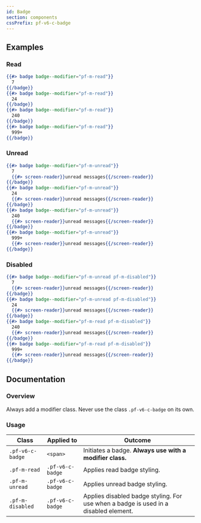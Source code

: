 ```yaml
---
id: Badge
section: components
cssPrefix: pf-v6-c-badge
---
```


## Examples
### Read
```hbs
{{#> badge badge--modifier="pf-m-read"}}
  7
{{/badge}}
{{#> badge badge--modifier="pf-m-read"}}
  24
{{/badge}}
{{#> badge badge--modifier="pf-m-read"}}
  240
{{/badge}}
{{#> badge badge--modifier="pf-m-read"}}
  999+
{{/badge}}
```

### Unread
```hbs
{{#> badge badge--modifier="pf-m-unread"}}
  7
  {{#> screen-reader}}unread messages{{/screen-reader}}
{{/badge}}
{{#> badge badge--modifier="pf-m-unread"}}
  24
  {{#> screen-reader}}unread messages{{/screen-reader}}
{{/badge}}
{{#> badge badge--modifier="pf-m-unread"}}
  240
  {{#> screen-reader}}unread messages{{/screen-reader}}
{{/badge}}
{{#> badge badge--modifier="pf-m-unread"}}
  999+
  {{#> screen-reader}}unread messages{{/screen-reader}}
{{/badge}}
```

### Disabled
```hbs
{{#> badge badge--modifier="pf-m-unread pf-m-disabled"}}
  7
  {{#> screen-reader}}unread messages{{/screen-reader}}
{{/badge}}
{{#> badge badge--modifier="pf-m-unread pf-m-disabled"}}
  24
  {{#> screen-reader}}unread messages{{/screen-reader}}
{{/badge}}
{{#> badge badge--modifier="pf-m-read pf-m-disabled"}}
  240
  {{#> screen-reader}}unread messages{{/screen-reader}}
{{/badge}}
{{#> badge badge--modifier="pf-m-read pf-m-disabled"}}
  999+
  {{#> screen-reader}}unread messages{{/screen-reader}}
{{/badge}}
```

## Documentation
### Overview
Always add a modifier class. Never use the class `.pf-v6-c-badge` on its own.

### Usage
| Class | Applied to | Outcome |
| -- | -- | -- |
| `.pf-v6-c-badge` | `<span>` | Initiates a badge. **Always use with a modifier class.** |
| `.pf-m-read` | `.pf-v6-c-badge` | Applies read badge styling. |
| `.pf-m-unread` | `.pf-v6-c-badge` | Applies unread badge styling. |
| `.pf-m-disabled` | `.pf-v6-c-badge` | Applies disabled badge styling. For use when a badge is used in a disabled element. |
